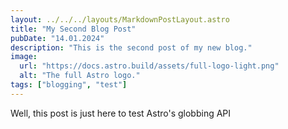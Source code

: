 ```yaml
---
layout: ../../../layouts/MarkdownPostLayout.astro
title: "My Second Blog Post"
pubDate: "14.01.2024"
description: "This is the second post of my new blog."
image:
  url: "https://docs.astro.build/assets/full-logo-light.png"
  alt: "The full Astro logo."
tags: ["blogging", "test"]
---
```


Well, this post is just here to test Astro's globbing API
